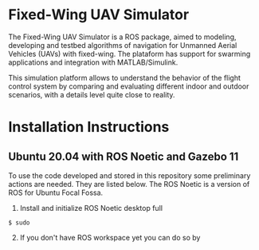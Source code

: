 # Fixed-Wing UAV Simulator

The Fixed-Wing UAV Simulator is a ROS package, aimed to modeling, developing and testbed algorithms of navigation for Unmanned Aerial Vehicles (UAVs) with fixed-wing. The plataform has support for swarming applications and integration with MATLAB/Simulink.

This simulation platform allows to understand the behavior of the flight control system by comparing and evaluating different indoor and outdoor scenarios, with a details level quite close to reality.

# Installation Instructions
## Ubuntu 20.04 with ROS Noetic and Gazebo 11

To use the code developed and stored in this repository some preliminary actions are needed. They are listed below. The ROS Noetic is a version of ROS for Ubuntu Focal Fossa.

1. Install and initialize ROS Noetic desktop full
```
$ sudo

```

2. If you don't have ROS workspace yet you can do so by
